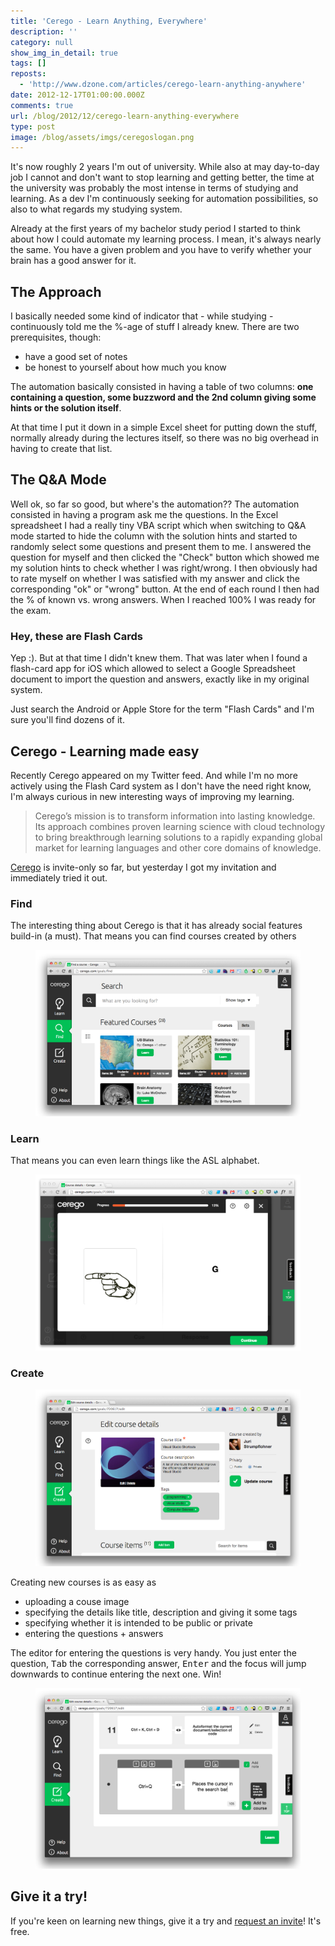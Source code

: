 ```yaml
---
title: 'Cerego - Learn Anything, Everywhere'
description: ''
category: null
show_img_in_detail: true
tags: []
reposts:
  - 'http://www.dzone.com/articles/cerego-learn-anything-anywhere'
date: 2012-12-17T01:00:00.000Z
comments: true
url: /blog/2012/12/cerego-learn-anything-everywhere
type: post
image: /blog/assets/imgs/ceregoslogan.png
---
```


It's now roughly 2 years I'm out of university. While also at may day-to-day job I cannot and don't want to stop learning and getting better, the time at the university was probably the most intense in terms of studying and learning. As a dev I'm continuously seeking for automation possibilities, so also to what regards my studying system.

Already at the first years of my bachelor study period I started to think about how I could automate my learning process. I mean, it's always nearly the same. You have a given problem and you have to verify whether your brain has a good answer for it.

## The Approach
I basically needed some kind of indicator that - while studying - continuously told me the %-age of stuff I already knew. There are two prerequisites, though:

- have a good set of notes
- be honest to yourself about how much you know

The automation basically consisted in having a table of two columns: **one containing a question, some buzzword and the 2nd column giving some hints or the solution itself**.

At that time I put it down in a simple Excel sheet for putting down the stuff, normally already during the lectures itself, so there was no big overhead in having to create that list.

## The Q&A Mode
Well ok, so far so good, but where's the automation?? The automation consisted in having a program ask me the questions. In the Excel spreadsheet I had a really tiny VBA script which when switching to Q&A mode started to hide the column with the solution hints and started to randomly select some questions and present them to me. I answered the question for myself and then clicked the "Check" button which showed me my solution hints to check whether I was right/wrong. I then obviously had to rate myself on whether I was satisfied with my answer and click the corresponding "ok" or "wrong" button. At the end of each round I then had the % of known vs. wrong answers. When I reached 100% I was ready for the exam.

### Hey, these are Flash Cards
Yep :). But at that time I didn't knew them. That was later when I found a flash-card app for iOS which allowed to select a Google Spreadsheet document to import the question and answers, exactly like in my original system.

Just search the Android or Apple Store for the term "Flash Cards" and I'm sure you'll find dozens of it.

## Cerego - Learning made easy
Recently Cerego appeared on my Twitter feed. And while I'm no more actively using the Flash Card system as I don't have the need right know, I'm always curious in new interesting ways of improving my learning.

> Cerego’s mission is to transform information into lasting knowledge. Its approach combines proven learning science with cloud technology to bring breakthrough learning solutions to a rapidly expanding global market for learning languages and other core domains of knowledge.

[Cerego](http://cerego.com/) is invite-only so far, but yesterday I got my invitation and immediately tried it out. 

### Find
The interesting thing about Cerego is that it has already social features build-in (a must). That means you can find courses created by others
<figure>
	<img src="/blog/assets/imgs/findcourses.png" class="noborder"/>
</figure>

### Learn
That means you can even learn things like the ASL alphabet.
<figure>
	<img src="/blog/assets/imgs/aslalphabet.png" class="noborder"/>
</figure>

### Create
<figure>
  <img src="/blog/assets/imgs/newcourse_details.png" class="noborder">
</figure>
Creating new courses is as easy as

- uploading a couse image
- specifying the details like title, description and giving it some tags
- specifying whether it is intended to be public or private
- entering the questions + answers

The editor for entering the questions is very handy. You just enter the question, <kbd>Tab</kbd> the corresponding answer, <kbd>Enter</kbd> and the focus will jump downwards to continue entering the next one. Win!
<figure>
	<img src="/blog/assets/imgs/newcourse_questions.png" class="noborder"/>
</figure>

## Give it a try!
If you're keen on learning new things, give it a try and [request  an invite](http://cerego.com)! It's free.




